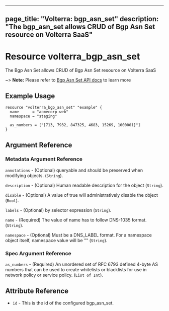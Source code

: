 











---
page_title: "Volterra: bgp_asn_set"
description: "The bgp_asn_set allows CRUD of Bgp Asn Set  resource on Volterra SaaS"
---
# Resource volterra_bgp_asn_set

The Bgp Asn Set  allows CRUD of Bgp Asn Set  resource on Volterra SaaS

~> **Note:** Please refer to [Bgp Asn Set  API docs](https://docs.cloud.f5.com/docs-v2/api/bgp-asn-set) to learn more

## Example Usage

```hcl
resource "volterra_bgp_asn_set" "example" {
  name      = "acmecorp-web"
  namespace = "staging"

  as_numbers = ["[713, 7932, 847325, 4683, 15269, 1000001]"]
}

```

## Argument Reference

### Metadata Argument Reference
`annotations` - (Optional) queryable and should be preserved when modifying objects. (`String`).


`description` - (Optional) Human readable description for the object (`String`).


`disable` - (Optional) A value of true will administratively disable the object (`Bool`).


`labels` - (Optional) by selector expression (`String`).


`name` - (Required) The value of name has to follow DNS-1035 format. (`String`).


`namespace` - (Optional) Must be a DNS_LABEL format. For a namespace object itself, namespace value will be "" (`String`).



### Spec Argument Reference

`as_numbers` - (Required) An unordered set of RFC 6793 defined 4-byte AS numbers that can be used to create whitelists or blacklists for use in network policy or service policy. (`List of Int`).



## Attribute Reference

* `id` - This is the id of the configured bgp_asn_set.

